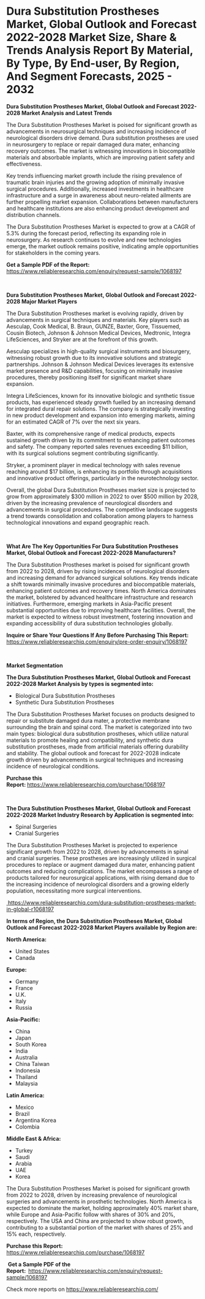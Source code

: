 <p><h1>Dura Substitution Prostheses Market, Global Outlook and Forecast 2022-2028 Market Size, Share & Trends Analysis Report By Material, By Type, By End-user, By Region, And Segment Forecasts, 2025 - 2032</h1></p><p><strong>Dura Substitution Prostheses Market, Global Outlook and Forecast 2022-2028 Market Analysis and Latest Trends</strong></p>
<p><p>The Dura Substitution Prostheses Market is poised for significant growth as advancements in neurosurgical techniques and increasing incidence of neurological disorders drive demand. Dura substitution prostheses are used in neurosurgery to replace or repair damaged dura mater, enhancing recovery outcomes. The market is witnessing innovations in biocompatible materials and absorbable implants, which are improving patient safety and effectiveness.</p><p>Key trends influencing market growth include the rising prevalence of traumatic brain injuries and the growing adoption of minimally invasive surgical procedures. Additionally, increased investments in healthcare infrastructure and a surge in awareness about neuro-related ailments are further propelling market expansion. Collaborations between manufacturers and healthcare institutions are also enhancing product development and distribution channels.</p><p>The Dura Substitution Prostheses Market is expected to grow at a CAGR of 5.3% during the forecast period, reflecting its expanding role in neurosurgery. As research continues to evolve and new technologies emerge, the market outlook remains positive, indicating ample opportunities for stakeholders in the coming years.</p></p>
<p><strong>Get a Sample PDF of the Report:&nbsp;</strong> <a href="https://www.reliableresearchiq.com/enquiry/request-sample/1068197?utm_campaign=2732&utm_medium=2&utm_source=Github&utm_content=ia&utm_term=21032025&utm_id=dura-substitution-prostheses-market-global-outlook-and-forecast-2022-2028">https://www.reliableresearchiq.com/enquiry/request-sample/1068197</a></p>
<p>&nbsp;</p>
<p><strong>Dura Substitution Prostheses Market, Global Outlook and Forecast 2022-2028 Major Market Players</strong></p>
<p><p>The Dura Substitution Prostheses market is evolving rapidly, driven by advancements in surgical techniques and materials. Key players such as Aesculap, Cook Medical, B. Braun, GUNZE, Baxter, Gore, Tissuemed, Cousin Biotech, Johnson & Johnson Medical Devices, Medtronic, Integra LifeSciences, and Stryker are at the forefront of this growth. </p><p>Aesculap specializes in high-quality surgical instruments and biosurgery, witnessing robust growth due to its innovative solutions and strategic partnerships. Johnson & Johnson Medical Devices leverages its extensive market presence and R&D capabilities, focusing on minimally invasive procedures, thereby positioning itself for significant market share expansion.</p><p>Integra LifeSciences, known for its innovative biologic and synthetic tissue products, has experienced steady growth fuelled by an increasing demand for integrated dural repair solutions. The company is strategically investing in new product development and expansion into emerging markets, aiming for an estimated CAGR of 7% over the next six years.</p><p>Baxter, with its comprehensive range of medical products, expects sustained growth driven by its commitment to enhancing patient outcomes and safety. The company reported sales revenues exceeding $11 billion, with its surgical solutions segment contributing significantly.</p><p>Stryker, a prominent player in medical technology with sales revenue reaching around $17 billion, is enhancing its portfolio through acquisitions and innovative product offerings, particularly in the neurotechnology sector.</p><p>Overall, the global Dura Substitution Prostheses market size is projected to grow from approximately $300 million in 2022 to over $500 million by 2028, driven by the increasing prevalence of neurological disorders and advancements in surgical procedures. The competitive landscape suggests a trend towards consolidation and collaboration among players to harness technological innovations and expand geographic reach.</p></p>
<p>&nbsp;</p>
<p><strong>What Are The Key Opportunities For Dura Substitution Prostheses Market, Global Outlook and Forecast 2022-2028 Manufacturers?</strong></p>
<p><p>The Dura Substitution Prostheses market is poised for significant growth from 2022 to 2028, driven by rising incidences of neurological disorders and increasing demand for advanced surgical solutions. Key trends indicate a shift towards minimally invasive procedures and biocompatible materials, enhancing patient outcomes and recovery times. North America dominates the market, bolstered by advanced healthcare infrastructure and research initiatives. Furthermore, emerging markets in Asia-Pacific present substantial opportunities due to improving healthcare facilities. Overall, the market is expected to witness robust investment, fostering innovation and expanding accessibility of dura substitution technologies globally.</p></p>
<p><strong>Inquire or Share Your Questions If Any Before Purchasing This Report:</strong> <a href="https://www.reliableresearchiq.com/enquiry/pre-order-enquiry/1068197?utm_campaign=2732&utm_medium=2&utm_source=Github&utm_content=ia&utm_term=21032025&utm_id=dura-substitution-prostheses-market-global-outlook-and-forecast-2022-2028">https://www.reliableresearchiq.com/enquiry/pre-order-enquiry/1068197</a></p>
<p>&nbsp;</p>
<p><strong>Market Segmentation</strong></p>
<p><strong>The Dura Substitution Prostheses Market, Global Outlook and Forecast 2022-2028 Market Analysis by types is segmented into:</strong></p>
<p><ul><li>Biological Dura Substitution Prostheses</li><li>Synthetic Dura Substitution Prostheses</li></ul></p>
<p><p>The Dura Substitution Prostheses Market focuses on products designed to repair or substitute damaged dura mater, a protective membrane surrounding the brain and spinal cord. The market is categorized into two main types: biological dura substitution prostheses, which utilize natural materials to promote healing and compatibility, and synthetic dura substitution prostheses, made from artificial materials offering durability and stability. The global outlook and forecast for 2022-2028 indicate growth driven by advancements in surgical techniques and increasing incidence of neurological conditions.</p></p>
<p><strong>Purchase this Report:&nbsp;</strong><a href="https://www.reliableresearchiq.com/purchase/1068197?utm_campaign=2732&utm_medium=2&utm_source=Github&utm_content=ia&utm_term=21032025&utm_id=dura-substitution-prostheses-market-global-outlook-and-forecast-2022-2028">https://www.reliableresearchiq.com/purchase/1068197</a></p>
<p>&nbsp;</p>
<p><strong>The Dura Substitution Prostheses Market, Global Outlook and Forecast 2022-2028 Market Industry Research by Application is segmented into:</strong></p>
<p><ul><li>Spinal Surgeries</li><li>Cranial Surgeries</li></ul></p>
<p><p>The Dura Substitution Prostheses Market is projected to experience significant growth from 2022 to 2028, driven by advancements in spinal and cranial surgeries. These prostheses are increasingly utilized in surgical procedures to replace or augment damaged dura mater, enhancing patient outcomes and reducing complications. The market encompasses a range of products tailored for neurosurgical applications, with rising demand due to the increasing incidence of neurological disorders and a growing elderly population, necessitating more surgical interventions.</p></p>
<p><a href="https://www.reliableresearchiq.com/dura-substitution-prostheses-market-in-global-r1068197?utm_campaign=2732&utm_medium=2&utm_source=Github&utm_content=ia&utm_term=21032025&utm_id=dura-substitution-prostheses-market-global-outlook-and-forecast-2022-2028">&nbsp;https://www.reliableresearchiq.com/dura-substitution-prostheses-market-in-global-r1068197</a></p>
<p><strong>In terms of Region, the Dura Substitution Prostheses Market, Global Outlook and Forecast 2022-2028 Market Players available by Region are:</strong></p>
<p>
    <p> <strong> North America: </strong>
        <ul>
            <li>United States</li>
            <li>Canada</li>
        </ul>
        </p> 
    <p> <strong> Europe: </strong>
        <ul>
            <li>Germany</li>
            <li>France</li>
            <li>U.K.</li>
            <li>Italy</li>
            <li>Russia</li>
        </ul>
        </p> 
    <p> <strong> Asia-Pacific: </strong>
        <ul>
            <li>China</li>
            <li>Japan</li>
            <li>South Korea</li>
            <li>India</li>
            <li>Australia</li>
            <li>China Taiwan</li>
            <li>Indonesia</li>
            <li>Thailand</li>
            <li>Malaysia</li>
        </ul>
        </p> 
    <p> <strong> Latin America: </strong>
        <ul>
            <li>Mexico</li>
            <li>Brazil</li>
            <li>Argentina Korea</li>
            <li>Colombia</li>
        </ul>
        </p> 
    <p> <strong> Middle East & Africa: </strong>
        <ul>
            <li>Turkey</li>
            <li>Saudi</li>
            <li>Arabia</li>
            <li>UAE</li>
            <li>Korea</li>
        </ul>
    </p>
    </p>
<p><p>The Dura Substitution Prostheses Market is poised for significant growth from 2022 to 2028, driven by increasing prevalence of neurological surgeries and advancements in prosthetic technologies. North America is expected to dominate the market, holding approximately 40% market share, while Europe and Asia-Pacific follow with shares of 30% and 20%, respectively. The USA and China are projected to show robust growth, contributing to a substantial portion of the market with shares of 25% and 15% each, respectively.</p></p>
<p><strong>Purchase this Report: </strong><a href="https://www.reliableresearchiq.com/purchase/1068197?utm_campaign=2732&utm_medium=2&utm_source=Github&utm_content=ia&utm_term=21032025&utm_id=dura-substitution-prostheses-market-global-outlook-and-forecast-2022-2028">https://www.reliableresearchiq.com/purchase/1068197</a></p>
<p>&nbsp;<strong>Get a Sample PDF of the Report:&nbsp;&nbsp;</strong><a href="https://www.reliableresearchiq.com/enquiry/request-sample/1068197?utm_campaign=2732&utm_medium=2&utm_source=Github&utm_content=ia&utm_term=21032025&utm_id=dura-substitution-prostheses-market-global-outlook-and-forecast-2022-2028">https://www.reliableresearchiq.com/enquiry/request-sample/1068197</a></p>
<p><strong></strong></p>
<p>Check more reports on <a href="https://www.reliableresearchiq.com/?utm_campaign=2732&utm_medium=2&utm_source=Github&utm_content=ia&utm_term=21032025&utm_id=dura-substitution-prostheses-market-global-outlook-and-forecast-2022-2028">https://www.reliableresearchiq.com/</a></p>